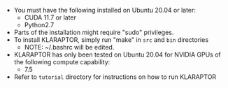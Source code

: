 * You must have the following installed on Ubuntu 20.04 or later:
  * CUDA 11.7 or later
  * Python2.7
* Parts of the installation might require "sudo" privileges.
* To install KLARAPTOR, simply run "make" in `src` and `bin` directories
  * NOTE: ~/.bashrc will be edited.
* KLARAPTOR has only been tested on Ubuntu 20.04 for NVIDIA GPUs of the 
  following compute capability:
  * 7.5
* Refer to `tutorial` directory for instructions on how to run KLARAPTOR